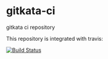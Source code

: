 gitkata-ci
==========

gitkata ci repository

This repository is integrated with travis:

[![Build Status](https://travis-ci.org/tkoomzaaskz/gitkata-ci.png?branch=master)](https://travis-ci.org/tkoomzaaskz/gitkata-ci)

